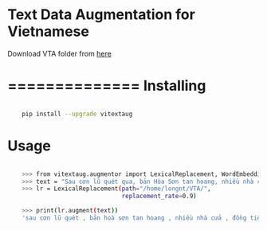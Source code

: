

Text Data Augmentation for Vietnamese
===============

Download VTA folder from [here](https://drive.google.com/file/d/1hwmSz8WYv8x6N-Ncj51ZNGyhjrkMzGu_/view?usp=share_link)

==============
Installing
============

```bash

    pip install --upgrade vitextaug
```
Usage
=====

```bash

    >>> from vitextaug.augmentor import LexicalReplacement, WordEmbeddingReplacement
    >>> text = "Sau cơn lũ quét qua, bản Hòa Sơn tan hoang, nhiều nhà cửa, tài sản của người dân bị nước lũ cuốn trôi. "
    >>> lr = LexicalReplacement(path="/home/longnt/VTA/",
                                replacement_rate=0.9)

    >>> print(lr.augment(text))
    'sau cơn lũ quét , bản hoà sơn tan hoang , nhiều nhà cửa , đồng tiền bạc của người dân quê hương bị lũ cuốn đi .'
```
